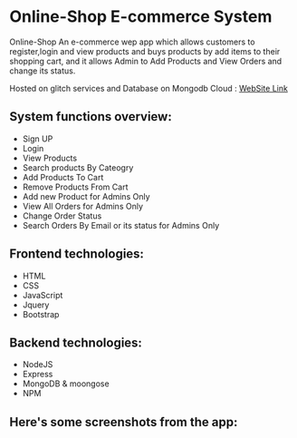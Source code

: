 # Online-Shop E-commerce System

Online-Shop An e-commerce wep app which allows customers to register,login and view products and  buys products by add items to their shopping cart,
and it allows Admin to Add Products and View Orders and change its status.

Hosted on glitch services and Database on Mongodb Cloud : [WebSite Link](https://placid-glib-hair.glitch.me/)

## System functions overview:

* Sign UP
* Login
* View Products
* Search products By Cateogry
* Add Products To Cart
* Remove Products From Cart
* Add new Product for Admins Only
* View All Orders for Admins Only
* Change Order Status 
* Search Orders By Email or its status for Admins Only



## Frontend technologies:

* HTML
* CSS
* JavaScript
* Jquery
* Bootstrap

## Backend technologies:

* NodeJS
* Express
* MongoDB & moongose
* NPM

## Here's some screenshots from the app:
